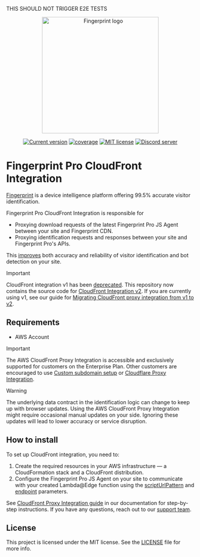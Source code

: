 THIS SHOULD NOT TRIGGER E2E TESTS
<p align="center">
  <a href="https://fingerprint.com">
    <picture>
     <source media="(prefers-color-scheme: dark)" srcset="https://fingerprintjs.github.io/home/resources/logo_light.svg" />
     <source media="(prefers-color-scheme: light)" srcset="https://fingerprintjs.github.io/home/resources/logo_dark.svg" />
     <img src="https://fingerprintjs.github.io/home/resources/logo_dark.svg" alt="Fingerprint logo" width="312px" />
   </picture>
  </a>
<p align="center">
<a href="https://github.com/fingerprintjs/fingerprint-pro-cloudfront-integration"><img src="https://img.shields.io/github/v/release/fingerprintjs/fingerprint-pro-cloudfront-integration" alt="Current version"></a>
<a href="https://fingerprintjs.github.io/fingerprint-pro-cloudfront-integration/coverage"><img src="https://fingerprintjs.github.io/fingerprint-pro-cloudfront-integration/coverage/badges.svg" alt="coverage"></a>
<a href="https://opensource.org/licenses/MIT"><img src="https://img.shields.io/:license-mit-blue.svg" alt="MIT license"></a>
<a href="https://discord.gg/39EpE2neBg"><img src="https://img.shields.io/discord/852099967190433792?style=logo&label=Discord&logo=Discord&logoColor=white" alt="Discord server"></a>
</p>

# Fingerprint Pro CloudFront Integration

[Fingerprint](https://fingerprint.com/) is a device intelligence platform offering 99.5% accurate visitor identification.

Fingerprint Pro CloudFront Integration is responsible for

- Proxying download requests of the latest Fingerprint Pro JS Agent between your site and Fingerprint CDN.
- Proxying identification requests and responses between your site and Fingerprint Pro's APIs.

This [improves](https://dev.fingerprint.com/docs/cloudfront-proxy-integration-v2#the-benefits-of-using-the-cloudfront-integration) both accuracy and reliability of visitor identification and bot detection on your site.

> [!IMPORTANT]  
> CloudFront integration v1 has been [deprecated](https://dev.fingerprint.com/docs/cloudfront-proxy-integration).
> This repository now contains the source code for [CloudFront Integration v2](https://dev.fingerprint.com/docs/cloudfront-proxy-integration-v2).
> If you are currently using v1, see our guide for [Migrating CloudFront proxy integration from v1 to v2](https://dev.fingerprint.com/docs/cloudfront-integration-migration-from-v1-to-v2).

## Requirements

- AWS Account

> [!IMPORTANT]  
> The AWS CloudFront Proxy Integration is accessible and exclusively supported for customers on the Enterprise Plan. Other customers are encouraged to use [Custom subdomain setup](https://dev.fingerprint.com/docs/custom-subdomain-setup) or [Cloudflare Proxy Integration](https://dev.fingerprint.com/docs/cloudflare-integration).

> [!WARNING]  
> The underlying data contract in the identification logic can change to keep up with browser updates. Using the AWS CloudFront Proxy Integration might require occasional manual updates on your side. Ignoring these updates will lead to lower accuracy or service disruption.

## How to install

To set up CloudFront integration, you need to:

1. Create the required resources in your AWS infrastructure — a CloudFormation stack and a CloudFront distribution.
2. Configure the Fingerprint Pro JS Agent on your site to communicate with your created Lambda@Edge function using the [scriptUrlPattern](https://dev.fingerprint.com/docs/js-agent#scripturlpattern) and [endpoint](https://dev.fingerprint.com/docs/js-agent#endpoint) parameters.

See [CloudFront Proxy Integration guide](https://dev.fingerprint.com/docs/cloudfront-proxy-integration-v2) in our documentation for step-by-step instructions. If you have any questions, reach out to our [support team](https://fingerprint.com/support/).

## License

This project is licensed under the MIT license. See the [LICENSE](https://github.com/fingerprintjs/fingerprint-pro-cloudfront-integration/blob/main/LICENSE) file for more info.
